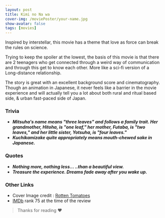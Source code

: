 ```yaml
---
layout: post
title: Kimi no Na wa
cover-img: /moviePoster/your-name.jpg
show-avatar: false
tags: [movies]
---
```



Inspired by interstellar, this movie has a theme that love as force can break the rules on science.

Trying to keep the spoiler at the lowest, the basis of this movie is that there are 2 teenagers who get
connected through a weird way of communication and through this get to know each other. More like a sci-fi version
of a Long-distance relationship.

The story is great with an excellent background score and cinematography. Though an animation in Japanese, it never feels
like a barrier in the movie experience and will actually tell you a lot about both rural and ritual based side, & urban
fast-paced side of Japan.


### Trivia
* ***Mitsuha's name means "three leaves" and follows a family trait. 
Her grandmother, Hitoha, is "one leaf," her mother, Futaba, is "two leaves," 
and her little sister, Yotsuha, is "four leaves."***
* ***Kuchikamizake quite appropriately means mouth-chewed sake in Japanese.***

### Quotes
* ***Nothing more, nothing less...  ..than a beautiful view.***
* ***Treasure the experience. Dreams fade away after you wake up.*** 

### Other Links
* Cover Image credit : [Rotten Tomatoes](https://www.rottentomatoes.com/m/your_name_2017)
* [IMDb](https://www.imdb.com/title/tt5311514/) rank 75 at the time of the review



> Thanks for reading ❤
